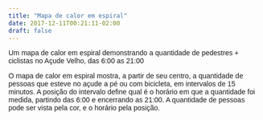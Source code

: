 ```yaml
---
title: "Mapa de calor em espiral"
date: 2017-12-11T00:21:11-02:00
draft: false
---
```


<meta charset="utf-8">
<script src="https://d3js.org/d3.v4.min.js"></script>
<script src="https://d3js.org/d3-scale-chromatic.v0.3.min.js"></script>
<link href="https://fonts.googleapis.com/css?family=Catamaran" rel="stylesheet">

<style>
    body {
        font-family: 'Catamaran', sans-serif;
        top: 20px;
        right: 20px;
        bottom: 20px;
        left: 20px;
    }

    line {
        stroke: lightgray;
    }

    .year-label {
        fill: white;
    }

    .tooltip {
      position: absolute;
      text-align: center;
      width: 60px;
      height: 20px;
      padding-top: 3px;
      margin-top: -20px;
      font: 10px sans-serif;
      background: #ddd;
      pointer-events: none;
      border-radius: 5px;
    }

</style>
<body>
<p>Um mapa de calor em espiral demonstrando a quantidade de pedestres + ciclistas no Açude Velho, das 6:00 as 21:00</p>
<div id="chart"></div>
<div id="legend"></div>

<script>

    maxPessoas = (data) => {
        let max = parseInt(data[0].pessoas);
        for (let i = 0; i < data.length; i++) {
            let pessoa = parseInt(data[i].pessoas);
            if (pessoa > max) {
                max = pessoa;
            }
        }
        return max;
    }

    minPessoas = (data) => {
        let max = parseInt(data[0].pessoas);
        for (let i = 0; i < data.length; i++) {
            let pessoa = parseInt(data[i].pessoas);
            if (pessoa < max) {
                max = pessoa;
            }
        }
        return max;
    }

    const radians = 0.0174532925;

    //CHART CONSTANTS
    const chartRadius = 250;
    const chartWidth = chartRadius * 2;
    const chartHeight = chartRadius * 2;
    const labelRadius = chartRadius + 5;
    const margin = { "top": 40, "bottom": 40, "left": 40, "right": 40 };
    const hours = ["+0:00", '+0:15', '+0:30', '+0:45', '+1:00', '+1:15', '+1:30', '+1:45', '+2:00', '+2:15', '+2:30', '+2:45', '+3:00', '+3:15', '+3:30', '+3:45', '+4:00', '+4:15', '+4:30', '+4:45'];

    //CHART OPTIONS
    const holeRadiusProportion = 0.3; //fraction of chartRadius. 0 gives you some pointy arcs in the centre.
    const holeRadius = holeRadiusProportion * chartRadius;
    const segmentsPerCoil = hours.length; //number of coils. for this example, I have 12 hours per year. But you change to whatever suits your data.
    const segmentAngle = 360 / segmentsPerCoil;
    var coils; //number of coils, based on data.length / segmentsPerCoil
    var coilWidth; //remaining chartRadius (after holeRadius removed), divided by coils + 1. I add 1 as the end of the coil moves out by 1 each time

    //SCALES
    var colour = d3.scaleSequential(d3.interpolatePlasma);

    //CREATE SVG AND A G PLACED IN THE CENTRE OF THE SVG
    const svg = d3.select("#chart")
        .append("svg")
        .attr("width", chartWidth + margin.left + margin.right)
        .attr("height", chartHeight + margin.top + margin.bottom);

    const g = svg.append("g")
        .attr("transform", "translate("
        + (margin.left + chartRadius)
        + ","
        + (margin.top + chartRadius) + ")");

    //LOAD THE DATA
    d3.csv("data.csv", convertTextToNumbers, function (error, data) {
        if (error) { throw error; };

            //ENSURE THE DATA IS SORTED CORRECTLY, IN THIS CASE BY YEAR AND MONTH
            //THE SPIRAL WILL START IN THE MIDDLE AND WORK OUTWARDS
            data.sort(function (a, b) {
            return a.hora - b.hora || a.minuto - b.minuto;
        });

        var dataLength = data.length;
        coils = Math.ceil(dataLength / segmentsPerCoil);
        coilWidth = (chartRadius * (1 - holeRadiusProportion)) / (coils + 1);
        var dataExtent = [maxPessoas(data), minPessoas(data)];
        colour.domain(dataExtent);

            //ADD LABELS AND GRIDS FOR EACH MONTH FIRST
            //SO THE GRID LINES APPEAR BEHIND THE SPIRAL
        var monthLabels = g.selectAll(".month-label")
            .data(hours)
            .enter()
            .append("g")
            .attr("class", "month-label");

        monthLabels.append("text")
            .text(function (d) { return d; })
            .attr("x", function (d, i) {
                let labelAngle = (i * segmentAngle) + (segmentAngle / 2);
                return x(labelAngle, labelRadius);
            })
            .attr("y", function (d, i) {
                let labelAngle = (i * segmentAngle) + (segmentAngle / 2);
                return y(labelAngle, labelRadius);
            })
            .style("text-anchor", function (d, i) {
                return i < (hours.length / 2) ? "start" : "end";
            });

        monthLabels.append("line")
            .attr("x2", function (d, i) {
                let lineAngle = (i * segmentAngle);
                let lineRadius = chartRadius + 10;
                return x(lineAngle, lineRadius);
            })
            .attr("y2", function (d, i) {
                let lineAngle = (i * segmentAngle);
                let lineRadius = chartRadius + 10;
                return y(lineAngle, lineRadius);
            });


        //ASSUMING DATA IS SORTED, CALCULATE EACH DATA POINT'S SEGMENT VERTICES
        data.forEach(function (d, i) {

            let coil = Math.floor(i / segmentsPerCoil);
            let position = i - (coil * segmentsPerCoil);

            let startAngle = position * segmentAngle;
            let endAngle = (position + 1) * segmentAngle;

            let startInnerRadius = holeRadius + ((i / segmentsPerCoil) * coilWidth)
            let startOuterRadius = holeRadius + ((i / segmentsPerCoil) * coilWidth) + coilWidth;
            let endInnerRadius = holeRadius + (((i + 1) / segmentsPerCoil) * coilWidth)
            let endOuterRadius = holeRadius + (((i + 1) / segmentsPerCoil) * coilWidth) + coilWidth;

            //vertices of each segment
            d.x1 = x(startAngle, startInnerRadius);
            d.y1 = y(startAngle, startInnerRadius);

            d.x2 = x(endAngle, endInnerRadius);
            d.y2 = y(endAngle, endInnerRadius);

            d.x3 = x(endAngle, endOuterRadius);
            d.y3 = y(endAngle, endOuterRadius);

            d.x4 = x(startAngle, startOuterRadius);
            d.y4 = y(startAngle, startOuterRadius);

            //CURVE CONTROL POINTS
            let midAngle = startAngle + (segmentAngle / 2)
            let midInnerRadius = holeRadius + (((i + 0.5) / segmentsPerCoil) * coilWidth)
            let midOuterRadius = holeRadius + (((i + 0.5) / segmentsPerCoil) * coilWidth) + coilWidth;

            //MID POINTS, WHERE THE CURVE WILL PASS THRU
            d.mid1x = x(midAngle, midInnerRadius);
            d.mid1y = y(midAngle, midInnerRadius);

            d.mid2x = x(midAngle, midOuterRadius);
            d.mid2y = y(midAngle, midOuterRadius);

            //FROM https://stackoverflow.com/questions/5634460/quadratic-b%C3%A9zier-curve-calculate-points
            d.controlPoint1x = (d.mid1x - (0.25 * d.x1) - (0.25 * d.x2)) / 0.5;
            d.controlPoint1y = (d.mid1y - (0.25 * d.y1) - (0.25 * d.y2)) / 0.5;

            d.controlPoint2x = (d.mid2x - (0.25 * d.x3) - (0.25 * d.x4)) / 0.5;
            d.controlPoint2y = (d.mid2y - (0.25 * d.y3) - (0.25 * d.y4)) / 0.5;

        });

        var arcs = g.selectAll(".arc")
            .data(data)
            .enter()
            .append("g")
            .attr("class", "arc")
            .on("mouseover", mouseover)
            .on("mousemove", mousemove)
            .on("mouseout", mouseout)
            .on("click", clicked);

        var div2 = d3.select("body").append("div")
            .attr("class", "measure")
            .style("display", "none")


        var div = d3.select("body").append("div")
          .attr("class", "tooltip")
          .style("display", "none");

        function mouseover(d) {
          div.style("display", "inline");
        }

        function mousemove(d) {
          div
            .text(d.pessoas + " pessoas")
            .style("left", (d3.event.pageX - 34) + "px")
            .style("top", (d3.event.pageY - 12) + "px");
        }

        function mouseout(d) {
          div.style("display", "none");
        }

        function clicked(d) {
          div2.style("display", "block");
          
        }

        //CURVED EDGES
        arcs.append("path")
            .attr("d", function (d) {
                //start at vertice 1
                let start = "M " + d.x1 + " " + d.y1;
                //inner curve to vertice 2
                let side1 = " Q " + d.controlPoint1x + " " + d.controlPoint1y + " " + d.x2 + " " + d.y2;
                //straight line to vertice 3
                let side2 = "L " + d.x3 + " " + d.y3;
                //outer curve vertice 4
                let side3 = " Q " + d.controlPoint2x + " " + d.controlPoint2y + " " + d.x4 + " " + d.y4;
                //combine into string, with closure (Z) to vertice 1
                return start + " " + side1 + " " + side2 + " " + side3 + " Z"
            })
            .style("fill", function (d) { return colour(d.pessoas); })
            .style("stroke", "white")

        var yearLabels = arcs.filter(function (d) {
            return ((d.hora == 06 && d.minuto == 00) || (d.hora == 11 && d.minuto == 00) || (d.hora == 16 && d.minuto == 00));
            }).raise();

        yearLabels.append("path")
            .attr("id", function (d) { return "path-" + d.horario; })
            .attr("d", function (d) {
                //start at vertice 1
                let start = "M " + d.x1 + " " + d.y1;
                //inner curve to vertice 2
                let side1 = " Q " + d.controlPoint1x + " " + d.controlPoint1y + " " + d.x2 + " " + d.y2;
                return start + side1;
            })
            .style("fill", "none")
        //.style("opacity", 0);

        yearLabels.append("text")
            .attr("class", "year-label")
            .attr("x", 3)
            .attr("dy", -5)
            .append("textPath")
            .attr("xlink:href", function (d) {
                return "#path-" + d.horario;
            })
            .text(function (d) { return d.horario; })

        //DRAW PEOPLE-BIKES

        const pbikesHeight = chartRadius;
        const pbikesWidth = 20;
        const pbikesPadding = 40;

        let pbikesSVG = d3.select("#pessoas-bicicletas")
          .append("svg")
          .attr("width", pbikesWidth + 2*pbikesPadding)
          .attr("height", pbikesHeight + 2*pbikesHeight);

        pbikesSVG.enter()
          .append("rect")
          .attr("x", d => d)
          .attr("y", d => d)
          .attr("width", pbikesWidth)
          .attr("height", pbikesHeight)
          .attr("fill", "darkblue")

        //DRAW LEGEND

        const legendWidth = chartRadius;
        const legendHeight = 20;
        const legendPadding = 40;

        var legendSVG = d3.select("#legend")
            .append("svg")
            .attr("width", legendWidth + legendPadding + legendPadding)
            .attr("height", legendHeight + legendPadding + legendPadding);

        var defs = legendSVG.append("defs");

        var legendGradient = defs.append("linearGradient")
            .attr("id", "linear-gradient")
            .attr("x1", "0%")
            .attr("y1", "0%")
            .attr("x2", "100%")
            .attr("y2", "0%");

        let noOfSamples = 20;
        let dataRange = dataExtent[1] - dataExtent[0];
        let stepSize = dataRange / noOfSamples;

        for (i = 0; i < noOfSamples; i++) {
            legendGradient.append("stop")
                .attr("offset", (i / (noOfSamples - 1)))
                .attr("stop-color", colour(dataExtent[0] + (i * stepSize)));
        }

        var legendG = legendSVG.append("g")
            .attr("class", "legendLinear")
            .attr("transform", "translate(" + legendPadding + "," + legendPadding + ")");

        legendG.append("rect")
            .attr("x", 0)
            .attr("y", 0)
            .attr("width", legendWidth)
            .attr("height", legendHeight)
            .style("fill", "url(#linear-gradient)");

        legendG.append("text")
            .text("Mais Pessoas")
            .attr("x", 0)
            .attr("y", legendHeight - 35)
            .style("font-size", "12px");

        legendG.append("text")
            .text("Menos Pessoas")
            .attr("x", legendWidth)
            .attr("y", legendHeight - 35)
            .style("text-anchor", "end")
            .style("font-size", "12px");

    });

    function x(angle, radius) {
        //change to clockwise
        let a = 360 - angle;
        //start from 12 o'clock
        a = a + 180;
        return radius * Math.sin(a * radians);
    };

    function y(angle, radius) {
        //change to clockwise
        let a = 360 - angle;
        //start from 12 o'clock
        a = a + 180;
        return radius * Math.cos(a * radians);
    };

    function convertTextToNumbers(d) {
        d.pessoas = +d.pessoas
        d.hora = +(d.horario[0] + d.horario[1])
        d.minuto = +(d.horario[3] + d.horario[4])
        return d;
    };

</script>

<p>
  O mapa de calor em espiral mostra, a partir de seu centro, a quantidade de
  pessoas que esteve no açude a pé ou com bicicleta, em intervalos de 15 minutos.
  A posição do intervalo define qual é o horário em que a quantidade foi medida,
  partindo das 6:00 e encerrando as 21:00. A quantidade de pessoas pode ser vista
  pela cor, e o horário pela posição.
</p>
</body>
